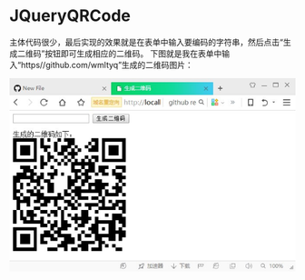 # JQueryQRCode
主体代码很少，最后实现的效果就是在表单中输入要编码的字符串，然后点击“生成二维码”按钮即可生成相应的二维码。
下图就是我在表单中输入“https//github.com/wmltyq”生成的二维码图片：

![result.jpg](https://github.com/wmltyq/JQueryQRCode/blob/master/img/result.jpg)
